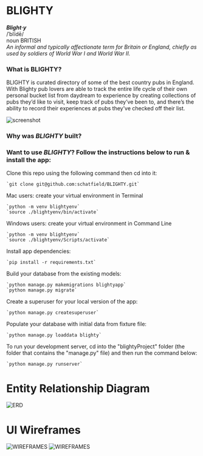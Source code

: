 # BLIGHTY

<i><b>Blight·y</i></b> <br>
/ˈblīdē/ <br>
noun BRITISH <br>
<i>An informal and typically affectionate term for Britain or England, chiefly as used by soldiers of World War I and World War II.</i>

### What is BLIGHTY?
BLIGHTY is curated directory of some of the best country pubs in England. With Blighty pub lovers are able to track the entire life cycle of their own personal bucket list from daydream to experience by creating collections of pubs they’d like to visit, keep track of pubs they’ve been to, and there’s the ability to record their experiences at pubs they’ve checked off their list.

![screenshot](https://imgur.com/By5SIyT.png)

### Why was <i>BLIGHTY</i> built?

### Want to use <i>BLIGHTY</i>? Follow the instructions below to run & install the app: 

Clone this repo using the following command then cd into it:

    `git clone git@github.com:schatfield/BLIGHTY.git`

Mac users: create your virtual environment in Terminal

    `python -m venv blightyenv`
    `source ./blightyenv/bin/activate`
    
Windows users: create your virtual environment in Command Line

    `python -m venv blightyenv`
    `source ./blightyenv/Scripts/activate`

Install app dependencies:

    `pip install -r requirements.txt`

Build your database from the existing models:

    `python manage.py makemigrations blightyapp`
    `python manage.py migrate`

Create a superuser for your local version of the app:

    `python manage.py createsuperuser`

Populate your database with initial data from fixture file: 

    `python manage.py loaddata blighty`
    
To run your development server, cd into the "blightyProject" folder (the folder that contains the "manage.py" file) and then run the command below:

    `python manage.py runserver`

# Entity Relationship Diagram
![ERD](https://i.imgur.com/xBuLENr.png)

# UI Wireframes
![WIREFRAMES](https://i.imgur.com/Af9I35r.png)
![WIREFRAMES](https://i.imgur.com/jq60uhB.png)


